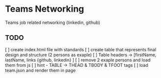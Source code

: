 # Teams Networking

Teams job related networking (linkedin, github)

## TODO

[ ] create index.html file with standards
[ ] create table that represents final design and structure (2 persons as exaple)
[ ] Table headers -> [firstName, lastName, links {github, linkedin} ]
[ ] remove 2 exaple persons and load them from js
[ ] hint - TABLE -> THEAD & TBODY & TFOOT tags
[ ] load team.json and render them in page